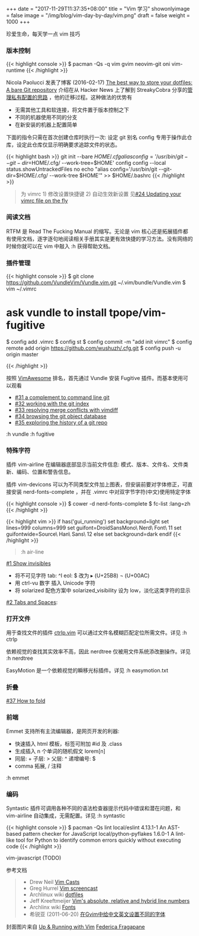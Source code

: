 +++
date = "2017-11-29T11:37:35+08:00"
title = "Vim 学习"
showonlyimage = false
image = "/img/blog/vim-day-by-day/vim.png"
draft = false
weight = 1000
+++

珍爱生命，每天学一点 vim 技巧
<!--more-->

### 版本控制

{{< highlight console >}}
$ pacman -Qs -q vim
gvim
neovim-git
oni
vim-runtime
{{< /highlight >}}

Nicola Paolucci 发表了博客 (2016-02-17) [The best way to store your dotfiles: A bare Git repository](https://developer.atlassian.com/blog/2016/02/best-way-to-store-dotfiles-git-bare-repo/) 介绍在从 Hacker News 上了解到 StreakyCobra 分享的[管理私有配置的思路](https://news.ycombinator.com/item?id=11071754) ，他的迁移过程。这种做法的优势有

- 无需其他工具和软连接，将文件置于版本控制之下
- 不同的机器使用不同的分支
- 在新安装的机器上配置简单

下面的指令只需在首次创建仓库时执行一次: 设定 git 别名 config 专用于操作此仓库，设定此仓库仅显示明确要求追踪文件的状态。

{{< highlight bash >}}
git init --bare $HOME/.cfg
alias config='/usr/bin/git --git-dir=$HOME/.cfg/ --work-tree=$HOME'
config config --local status.showUntrackedFiles no
echo "alias config='/usr/bin/git --git-dir=$HOME/.cfg/ --work-tree $HOME'" >> $HOME/.bashrc
{{< /highlight >}}

> 为 vimrc 1) 修改设置快捷键 2) 自动生效新设置 见[#24 Updating your vimrc file on the fly](http://vimcasts.org/episodes/updating-your-vimrc-file-on-the-fly/)

### 阅读文档

RTFM 是 Read The Fucking Manual 的缩写。无论是 vim 核心还是拓展插件都有使用文档，逐字逐句地阅读相关手册其实是更有效快捷的学习方法。没有网络的时候你就可以在 vim 中敲入 :h 获得帮助文档。

### 插件管理

{{< highlight console >}}
$ git clone https://github.com/VundleVim/Vundle.vim.git ~/.vim/bundle/Vundle.vim
$ vim ~/.vimrc
# ask vundle to install tpope/vim-fugitive

$ config add .vimrc
$ config st
$ config commit -m "add init vimrc"
$ config remote add origin https://github.com/wushuzh/.cfg.git
$ config push -u origin master

{{< /highlight >}}

按照 [VimAwesome](https://vimawesome.com) 排名，首先通过 Vundle 安装 Fugitive 插件。而基本使用可以观看

- [#31 a complement to command line git](http://vimcasts.org/episodes/fugitive-vim---a-complement-to-command-line-git/)
- [#32 working with the git index](http://vimcasts.org/episodes/fugitive-vim-working-with-the-git-index/)
- [#33 resolving merge conflicts with vimdiff](http://vimcasts.org/episodes/fugitive-vim-resolving-merge-conflicts-with-vimdiff/)
- [#34 browsing the git object database](http://vimcasts.org/episodes/fugitive-vim-browsing-the-git-object-database/)
- [#35 exploring the history of a git repo](http://vimcasts.org/episodes/fugitive-vim-exploring-the-history-of-a-git-repository/)

:h vundle
:h fugitive

### 特殊字符

插件 vim-airline 在编辑器底部显示当前文件信息: 模式、版本、文件名、文件类新、编码、位置和警告信息。

插件 vim-devicons 可以为不同类型文件加上图表，但安装前要对字体修正，可直接安装 nerd-fonts-complete ，并在 .vimrc 中对双字节字符(中文)使用特定字体

{{< highlight console >}}
$ cower -d nerd-fonts-complete
$ fc-list :lang=zh
{{< /highlight >}}

{{< highlight vim >}}
if has('gui_running')
  set background=light
  set lines=999 columns=999
  set guifont=DroidSansMono\ Nerd\ Font\ 11
  set guifontwide=Source\ Han\ Sans\ 12
else
  set background=dark
endif
{{< /highlight >}}

> :h air-line

[#1 Show invisibles](http://vimcasts.org/episodes/show-invisibles/)

- 将不可见字符 tab: ^I eol: $ 改为 ▸ (U+25B8) ¬ (U+00AC)
- 用 ctrl-vu 数字 插入 Unicode 字符
- 将 solarized 配色方案中 solarized_visibility 设为 low，淡化这类字符的显示

[#2 Tabs and Spaces](http://vimcasts.org/episodes/tabs-and-spaces/):

### 打开文件

用于查找文件的插件 [ctrlp.vim](https://vimawesome.com/plugin/ctrlp-vim-red) 可以通过文件名模糊匹配定位所需文件。详见 :h ctrlp

依赖视觉的查找其实效率不高，因此 nerdtree 仅被用文件系统添改删操作。详见 :h nerdtree

EasyMotion 是一个依赖视觉的瞬移光标插件。详见 :h easymotion.txt


### 折叠

[#37 How to fold](http://vimcasts.org/episodes/how-to-fold/)

### 前端

Emmet 支持所有主流编辑器，是网页开发的利器:

- 快速插入 html 模板，标签可附加 #id 及 .class
- 生成插入 n 个单词的随机假文 lorem[n]
- 同层: + 子层: > 父层: ^ 递增编号: $
- <c-y>comma 拓展, <c-y>/ 注释

:h emmet

### 编码

Syntastic 插件可调用各种不同的语法检查器提示代码中错误和潜在问题，和 vim-airline 自动集成，无需配置。详见 :h syntastic

{{< highlight console >}}
$ pacman -Qs lint
local/eslint 4.13.1-1
    An AST-based pattern checker for JavaScript
local/python-pyflakes 1.6.0-1
    A lint-like tool for Python to identify common errors quickly without executing code
{{< /highlight >}}

vim-javascript (TODO)

参考文档

> - Drew Neil [Vim Casts](http://vimcasts.org/episodes)
> - Greg Hurrel [Vim screencast](https://www.youtube.com/playlist?list=PLwJS-G75vM7kFO-yUkyNphxSIdbi_1NKX)
> - Archlinux wiki [dotfiles](https://wiki.archlinux.org/index.php/Dotfiles)
> - Jeff Kreeftmeijer [Vim's absolute, relative and hybrid line numbers](https://jeffkreeftmeijer.com/vim-number/)
> - Archlinx wiki [Fonts](https://wiki.archlinux.org/index.php/Fonts)
> - 希锐亚 (2011-06-20) [在Gvim中给中文英文设置不同的字体](http://xxxcjr.blogspot.fi/2011/06/gvim.html)

封面图片来自 [Up & Running with Vim](https://dribbble.com/shots/2668712-Up-Running-with-Vim) <a href="https://dribbble.com/federicafragapane"><i class="fa fa-dribbble" aria-hidden="true"></i> Federica Fragapane</a>
